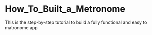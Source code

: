 # How_To_Built_a_Metronome
This is the step-by-step tutorial to build a fully functional and easy to matronome app
